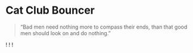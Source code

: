# Cat Club Bouncer

> “Bad men need nothing more to compass their ends, than that good men should look on and do nothing.”



! [](/resources/Screenshot01.jpg)
! [](/resources/Screenshot02.jpg)
! [](/resources/Screenshot03.jpg)